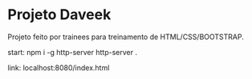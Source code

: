 # Projeto Daveek

Projeto feito por trainees para treinamento de HTML/CSS/BOOTSTRAP.

start: 
npm i -g http-server
http-server .

link: localhost:8080/index.html